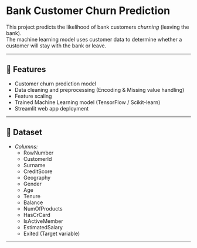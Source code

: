 # Bank Customer Churn Prediction

This project predicts the likelihood of bank customers *churning* (leaving the bank).  
The machine learning model uses customer data to determine whether a customer will stay with the bank or leave.

---

## 📌 Features
- Customer churn prediction model
- Data cleaning and preprocessing (Encoding & Missing value handling)
- Feature scaling
- Trained Machine Learning model (TensorFlow / Scikit-learn)
- Streamlit web app deployment

---

## 📂 Dataset
- *Columns:*
  - RowNumber
  - CustomerId
  - Surname
  - CreditScore
  - Geography
  - Gender
  - Age
  - Tenure
  - Balance
  - NumOfProducts
  - HasCrCard
  - IsActiveMember
  - EstimatedSalary
  - Exited (Target variable)

---
